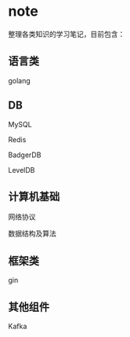 # note

整理各类知识的学习笔记，目前包含：

## 语言类

golang

## DB

MySQL

Redis

BadgerDB

LevelDB

## 计算机基础

网络协议

数据结构及算法

## 框架类

gin

## 其他组件

Kafka 

